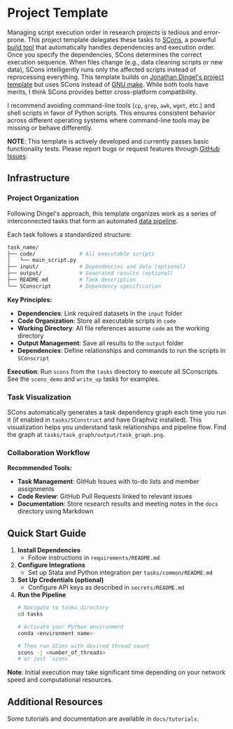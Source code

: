 # Project Template

Managing script execution order in research projects is tedious and error-prone.
This project template delegates these tasks to [SCons](https://scons.org),
    a powerful [build tool](https://stackoverflow.com/questions/7249871/what-is-a-build-tool)
    that automatically handles dependencies and execution order.
Once you specify the dependencies, SCons determines the correct execution sequence.
When files change (e.g., data cleaning scripts or new data),
    SCons intelligently runs only the affected scripts instead of reprocessing everything.
This template builds on [Jonathan Dingel's project template](https://github.com/jdingel/projecttemplate)
    but uses SCons instead of [GNU make](https://www.gnu.org/software/make/).
While both tools have merits, I think SCons provides better cross-platform compatibility.

I recommend avoiding command-line tools (`cp`, `grep`, `awk`, `wget`, etc.)
    and shell scripts in favor of Python scripts.
This ensures consistent behavior across different operating systems
    where command-line tools may be missing or behave differently.

**NOTE**: This template is actively developed and currently passes basic functionality tests.
Please report bugs or request features through
    [GitHub Issues](https://github.com/shihhsuanhsu/project-template/issues).

## Infrastructure

### Project Organization

Following Dingel's approach, this template organizes work as a series of interconnected tasks
    that form an automated [data pipeline](https://www.geeksforgeeks.org/overview-of-data-pipeline/).

Each task follows a standardized structure:
```bash
task_name/
├── code/              # All executable scripts
│   └── main_script.py
├── input/             # Dependencies and data (optional)
├── output/            # Generated results (optional)
├── README.md          # Task description
└── SConscript         # Dependency specification
```

**Key Principles:**
- **Dependencies**: Link required datasets in the `input` folder
- **Code Organization**: Store all executable scripts in `code`
- **Working Directory**: All file references assume `code` as the working directory
- **Output Management**: Save all results to the `output` folder
- **Dependencies**: Define relationships and commands to run the scripts in `SConscript`

**Execution**: Run `scons` from the `tasks` directory to execute all SConscripts.
See the `scons_demo` and `write_up` tasks for examples.

### Task Visualization

SCons automatically generates a task dependency graph each time you run it
    (if enabled in `tasks/SConstruct` and have Graphviz installed).
This visualization helps you understand task relationships and pipeline flow.
Find the graph at `tasks/task_graph/output/task_graph.png`.

### Collaboration Workflow

**Recommended Tools:**
- **Task Management**: GitHub Issues with to-do lists and member assignments
- **Code Review**: GitHub Pull Requests linked to relevant issues
- **Documentation**: Store research results and meeting notes
    in the `docs` directory using Markdown

## Quick Start Guide

1. **Install Dependencies**
    - Follow instructions in `requirements/README.md`
2. **Configure Integrations**
    - Set up Stata and Python integration per `tasks/common/README.md`
3. **Set Up Credentials (optional)**
    - Configure API keys as described in `secrets/README.md`
4. **Run the Pipeline**
    ```bash
    # Navigate to tasks directory
    cd tasks

    # Activate your Python environment
    conda <environment name>

    # Then run SCons with desired thread count
    scons -j <number_of_threads>
    # or just `scons`
    ```

**Note**: Initial execution may take significant time
    depending on your network speed and computational resources.

## Additional Resources

Some tutorials and documentation are available in `docs/tutorials`.
